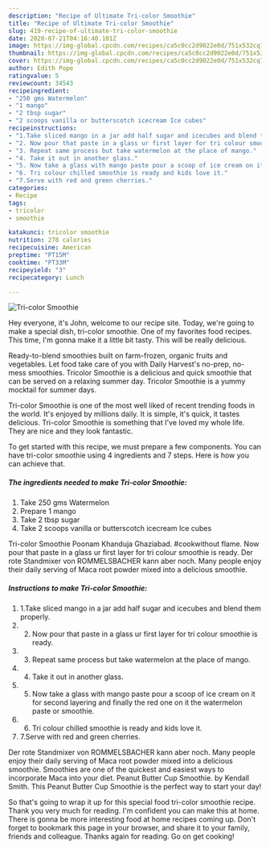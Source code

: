 ```yaml
---
description: "Recipe of Ultimate Tri-color Smoothie"
title: "Recipe of Ultimate Tri-color Smoothie"
slug: 419-recipe-of-ultimate-tri-color-smoothie
date: 2020-07-21T04:16:40.101Z
image: https://img-global.cpcdn.com/recipes/ca5c0cc2d9022e0d/751x532cq70/tri-color-smoothie-recipe-main-photo.jpg
thumbnail: https://img-global.cpcdn.com/recipes/ca5c0cc2d9022e0d/751x532cq70/tri-color-smoothie-recipe-main-photo.jpg
cover: https://img-global.cpcdn.com/recipes/ca5c0cc2d9022e0d/751x532cq70/tri-color-smoothie-recipe-main-photo.jpg
author: Edith Pope
ratingvalue: 5
reviewcount: 34543
recipeingredient:
- "250 gms Watermelon"
- "1 mango"
- "2 tbsp sugar"
- "2 scoops vanilla or butterscotch icecream Ice cubes"
recipeinstructions:
- "1.Take sliced mango in a jar add half sugar and icecubes and blend them properly."
- "2. Now pour that paste in a glass ur first layer for tri colour smoothie is ready."
- "3. Repeat same process but take watermelon at the place of mango."
- "4. Take it out in another glass."
- "5. Now take a glass with mango paste pour a scoop of ice cream on it for second layering and finally the red one on it the watermelon paste or smoothie."
- "6. Tri colour chilled smoothie is ready and kids love it."
- "7.Serve with red and green cherries."
categories:
- Recipe
tags:
- tricolor
- smoothie

katakunci: tricolor smoothie 
nutrition: 278 calories
recipecuisine: American
preptime: "PT15M"
cooktime: "PT33M"
recipeyield: "3"
recipecategory: Lunch

---
```



![Tri-color Smoothie](https://img-global.cpcdn.com/recipes/ca5c0cc2d9022e0d/751x532cq70/tri-color-smoothie-recipe-main-photo.jpg)

Hey everyone, it's John, welcome to our recipe site. Today, we're going to make a special dish, tri-color smoothie. One of my favorites food recipes. This time, I'm gonna make it a little bit tasty. This will be really delicious.

Ready-to-blend smoothies built on farm-frozen, organic fruits and vegetables. Let food take care of you with Daily Harvest&#39;s no-prep, no-mess smoothies. Tricolor Smoothie is a delicious and quick smoothie that can be served on a relaxing summer day. Tricolor Smoothie is a yummy mocktail for summer days.

Tri-color Smoothie is one of the most well liked of recent trending foods in the world. It's enjoyed by millions daily. It is simple, it's quick, it tastes delicious. Tri-color Smoothie is something that I've loved my whole life. They are nice and they look fantastic.


To get started with this recipe, we must prepare a few components. You can have tri-color smoothie using 4 ingredients and 7 steps. Here is how you can achieve that.

<!--inarticleads1-->

##### The ingredients needed to make Tri-color Smoothie:

1. Take 250 gms Watermelon
1. Prepare 1 mango
1. Take 2 tbsp sugar
1. Take 2 scoops vanilla or butterscotch icecream Ice cubes


Tri-color Smoothie Poonam Khanduja Ghaziabad. #cookwithout flame. Now pour that paste in a glass ur first layer for tri colour smoothie is ready. Der rote Standmixer von ROMMELSBACHER kann aber noch. Many people enjoy their daily serving of Maca root powder mixed into a delicious smoothie. 

<!--inarticleads2-->

##### Instructions to make Tri-color Smoothie:

1. 1.Take sliced mango in a jar add half sugar and icecubes and blend them properly.
1. 2. Now pour that paste in a glass ur first layer for tri colour smoothie is ready.
1. 3. Repeat same process but take watermelon at the place of mango.
1. 4. Take it out in another glass.
1. 5. Now take a glass with mango paste pour a scoop of ice cream on it for second layering and finally the red one on it the watermelon paste or smoothie.
1. 6. Tri colour chilled smoothie is ready and kids love it.
1. 7.Serve with red and green cherries.


Der rote Standmixer von ROMMELSBACHER kann aber noch. Many people enjoy their daily serving of Maca root powder mixed into a delicious smoothie. Smoothies are one of the quickest and easiest ways to incorporate Maca into your diet. Peanut Butter Cup Smoothie. by Kendall Smith. This Peanut Butter Cup Smoothie is the perfect way to start your day! 

So that's going to wrap it up for this special food tri-color smoothie recipe. Thank you very much for reading. I'm confident you can make this at home. There is gonna be more interesting food at home recipes coming up. Don't forget to bookmark this page in your browser, and share it to your family, friends and colleague. Thanks again for reading. Go on get cooking!
